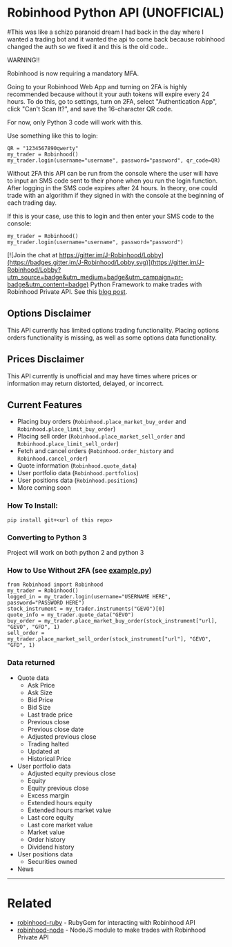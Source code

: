 # Robinhood Python API (UNOFFICIAL)

#This was like a schizo paranoid dream I had back in the day where I wanted a trading bot and it wanted the api to come back because robinhood changed the auth so we fixed it and this is the old code..

WARNING!!

Robinhood is now requiring a mandatory MFA.

Going to your Robinhood Web App and turning on 2FA is highly recommended because without it your auth tokens will expire every 24 hours.
To do this, go to settings, turn on 2FA, select "Authentication App", click "Can't Scan It?", and save the 16-character QR code.

For now, only Python 3 code will work with this.

Use something like this to login:

    QR = "1234567890qwerty"
    my_trader = Robinhood()
    my_trader.login(username="username", password="password", qr_code=QR)

Without 2FA this API can be run from the console where the user will have to input an SMS code sent to their phone when you run the login function.
After logging in the SMS code expires after 24 hours.
In theory, one could trade with an algorithm if they signed in with the console at the beginning of each trading day.

If this is your case, use this to login and then enter your SMS code to the console:

    my_trader = Robinhood()
    my_trader.login(username="username", password="password")

[![Join the chat at https://gitter.im/J-Robinhood/Lobby](https://badges.gitter.im/J-Robinhood/Lobby.svg)](https://gitter.im/J-Robinhood/Lobby?utm_source=badge&utm_medium=badge&utm_campaign=pr-badge&utm_content=badge)
Python Framework to make trades with Robinhood Private API.
See this [blog post](https://medium.com/@rohanpai25/reversing-robinhood-free-accessible-automated-stock-trading-f40fba1e7d8b).

## Options Disclaimer
This API currently has limited options trading functionality. Placing options orders functionality is missing, as well as some options data functionality.

## Prices Disclaimer
This API currently is unofficial and may have times where prices or information may return distorted, delayed, or incorrect.

## Current Features 
- Placing buy orders (`Robinhood.place_market_buy_order` and `Robinhood.place_limit_buy_order`)
- Placing sell order (`Robinhood.place_market_sell_order` and `Robinhood.place_limit_sell_order`)
- Fetch and cancel orders (`Robinhood.order_history` and `Robinhood.cancel_order`)
- Quote information (`Robinhood.quote_data`)
- User portfolio data (`Robinhood.portfolios`)
- User positions data (`Robinhood.positions`)
- More coming soon

### How To Install:
    pip install git+<url of this repo>
    
### Converting to Python 3
Project will work on both python 2 and python 3

### How to Use Without 2FA (see [example.py](https://github.com/Jamonek/Robinhood/blob/master/docs/example.py))

    from Robinhood import Robinhood
    my_trader = Robinhood()
    logged_in = my_trader.login(username="USERNAME HERE", password="PASSWORD HERE")
    stock_instrument = my_trader.instruments("GEVO")[0]
    quote_info = my_trader.quote_data("GEVO")
    buy_order = my_trader.place_market_buy_order(stock_instrument["url], "GEVO", "GFD", 1)
    sell_order = my_trader.place_market_sell_order(stock_instrument["url"], "GEVO", "GFD", 1)

### Data returned
* Quote data
  + Ask Price
  + Ask Size
  + Bid Price
  + Bid Size
  + Last trade price
  + Previous close
  + Previous close date
  + Adjusted previous close
  + Trading halted
  + Updated at
  + Historical Price
* User portfolio data
  + Adjusted equity previous close
  + Equity
  + Equity previous close
  + Excess margin
  + Extended hours equity
  + Extended hours market value
  + Last core equity
  + Last core market value
  + Market value
  + Order history
  + Dividend history
* User positions data
  + Securities owned
* News

------------------

# Related

* [robinhood-ruby](https://github.com/rememberlenny/robinhood-ruby) - RubyGem for interacting with Robinhood API
* [robinhood-node](https://github.com/aurbano/robinhood-node) - NodeJS module to make trades with Robinhood Private API
